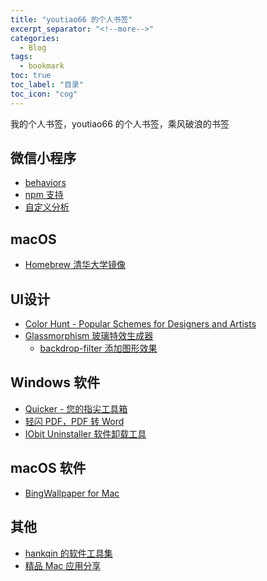 ```yaml
---
title: "youtiao66 的个人书签"
excerpt_separator: "<!--more-->"
categories:
  - Blog
tags:
  - bookmark
toc: true
toc_label: "目录"
toc_icon: "cog"
---
```


我的个人书签，youtiao66 的个人书签，乘风破浪的书签

<!--more-->

## 微信小程序
- [behaviors](https://developers.weixin.qq.com/miniprogram/dev/framework/custom-component/behaviors.html)
- [npm 支持](https://developers.weixin.qq.com/miniprogram/dev/devtools/npm.html)
- [自定义分析](https://developers.weixin.qq.com/miniprogram/analysis/custom/)

## macOS
- [Homebrew 清华大学镜像](https://mirrors.tuna.tsinghua.edu.cn/help/homebrew/)

## UI设计
- [Color Hunt - Popular Schemes for Designers and Artists](https://colorhunt.co/palettes/popular)
- [Glassmorphism 玻璃特效生成器](https://zxuqian.cn/docs/tools/glassmorphism-generator)
  - [backdrop-filter 添加图形效果](https://developer.mozilla.org/zh-CN/docs/Web/CSS/backdrop-filter)

## Windows 软件
- [Quicker - 您的指尖工具箱](https://getquicker.net/)
- [轻闪 PDF，PDF 转 Word](https://lightpdf.cn/)
- [IObit Uninstaller 软件卸载工具](https://www.iobit.com/en/advanceduninstaller.php)

## macOS 软件
- [BingWallpaper for Mac](https://www.macupdate.com/app/mac/55886/bingwallpaper)

## 其他
- [hankqin 的软件工具集](https://soft.hankqin.com/)
- [精品 Mac 应用分享](https://xclient.info/)